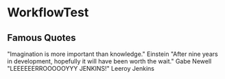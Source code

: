 # WorkflowTest

## Famous Quotes

"Imagination is more important than knowledge." Einstein
"After nine years in development, hopefully it will have been worth the wait." Gabe Newell
"LEEEEEERROOOOOYYY JENKINS!" Leeroy Jenkins
